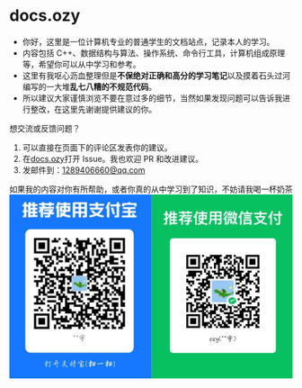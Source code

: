# docs.ozy
- 你好，这里是一位计算机专业的普通学生的文档站点，记录本人的学习。
- 内容包括 C++、数据结构与算法、操作系统、命令行工具，计算机组成原理等，希望你可以从中学习和参考。
- 这里有我呕心沥血整理但是**不保绝对正确和高分的学习笔记**以及摸着石头过河编写的一大堆**乱七八糟的不规范代码**。
- 所以建议大家谨慎浏览不要在意过多的细节，当然如果发现问题可以告诉我进行整改，在这里先谢谢提供建议的你。

想交流或反馈问题？
1. 可以直接在页面下的评论区发表你的建议。
2. 在[docs.ozy](https://github.com/jlu005807/docs.ozy)打开 Issue。我也欢迎 PR 和改进建议。
3. 发邮件到：1289406660@qq.com


如果我的内容对你有所帮助，或者你真的从中学习到了知识，不妨请我喝一杯奶茶
<img src="assets/ozy.jpg" alt="ozy" style="zoom:50%;" />
